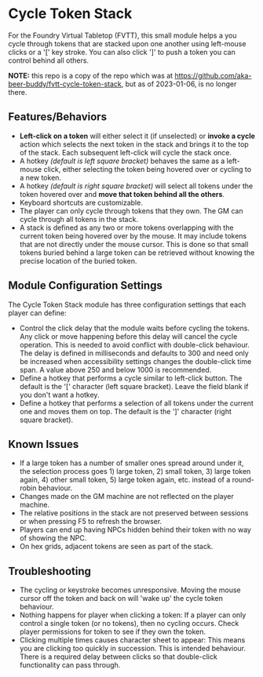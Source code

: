# Cycle Token Stack

For the Foundry Virtual Tabletop (FVTT), this small module helps a you cycle through tokens that are stacked upon one another using left-mouse clicks or a '[' key stroke. You can also click ']' to push a token you can control behind all others.

**NOTE:** this repo is a copy of the repo which was at <https://github.com/aka-beer-buddy/fvtt-cycle-token-stack>, but as of 2023-01-06, is no longer there.

## Features/Behaviors

- **Left-click on a token** will either select it (if unselected) or **invoke a cycle** action which selects the next token in the stack and brings it to the top of the stack. Each subsequent left-click will cycle the stack once.
- A hotkey _(default is left square bracket)_ behaves the same as a left-mouse click, either selecting the token being hovered over or cycling to a new token.
- A hotkey _(default is right square bracket)_ will select all tokens under the token hovered over and **move that token behind all the others**.
- Keyboard shortcuts are customizable.
- The player can only cycle through tokens that they own.  The GM can cycle through all tokens in the stack.
- A stack is defined as any two or more tokens overlapping with the current token being hovered over by the mouse. It may include tokens that are not directly under the mouse cursor.  This is done so that small tokens buried behind a large token can be retrieved without knowing the precise location of the buried token.

## Module Configuration Settings

The Cycle Token Stack module has three configuration settings that each player can define:

- Control the click delay that the module waits before cycling the tokens. Any click or move happening before this delay will cancel the cycle operation. This is needed to avoid conflict with double-click behaviour.  The delay is defined in milliseconds and defaults to 300 and need only be increased when accessibility settings changes the double-click time span.  A value above 250 and below 1000 is recommended.
- Define a hotkey that performs a cycle similar to left-click button.  The default is the '[' character (left square bracket). Leave the field blank if you don't want a hotkey.
- Define a hotkey that performs a selection of all tokens under the current one and moves them on top.  The default is the ']'  character (right square bracket).

## Known Issues

- If a large token has a number of smaller ones spread around under it, the selection process goes 1) large token, 2) small token, 3) large token again, 4) other small token, 5) large token again, etc. instead of a round-robin behaviour.
- Changes made on the GM machine are not reflected on the player machine.
- The relative positions in the stack are not preserved between sessions or when pressing F5 to refresh the browser.
- Players can end up having NPCs hidden behind their token with no way of showing the NPC.
- On hex grids, adjacent tokens are seen as part of the stack.

## Troubleshooting

- The cycling or keystroke becomes unresponsive. Moving the mouse cursor off the token and back on will 'wake up' the cycle token behaviour.
- Nothing happens for player when clicking a token: If a player can only control a single token (or no tokens), then no cycling occurs. Check player permissions for token to see if they own the token.
- Clicking multiple times causes character sheet to appear: This means you are clicking too quickly in succession. This is intended behaviour. There is a required delay between clicks so that double-click functionality can pass through.
